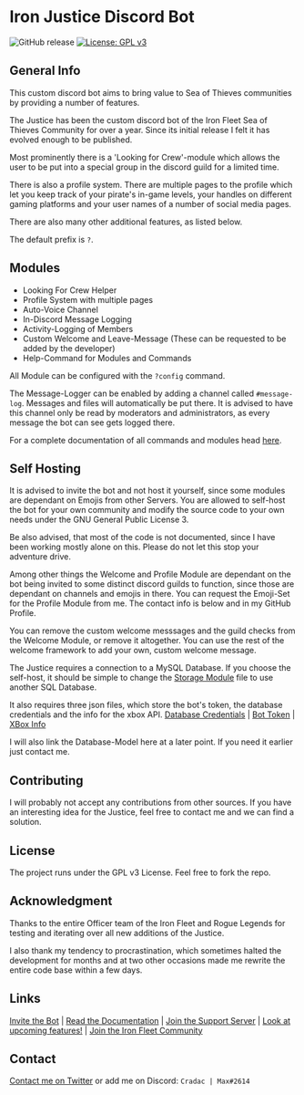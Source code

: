 # Iron Justice Discord Bot

![GitHub release](https://img.shields.io/github/release/Cradac/Iron-Justice.svg) [![License: GPL v3](https://img.shields.io/badge/License-GPLv3-blue.svg)](https://www.gnu.org/licenses/gpl-3.0)


## General Info

This custom discord bot aims to bring value to Sea of Thieves communities by providing a number of features.

The Justice has been the custom discord bot of the Iron Fleet Sea of Thieves Community for over a year. Since its initial release I felt it has evolved enough to be published.

Most prominently there is a 'Looking for Crew'-module which allows the user to be put into a special group in the discord guild for a limited time.

There is also a profile system. There are multiple pages to the profile which let you keep track of your pirate's in-game levels, your handles on different gaming platforms and your user names of a number of social media pages.

There are also many other additional features, as listed below.

The default prefix is `?`.

## Modules

* Looking For Crew Helper
* Profile System with multiple pages
* Auto-Voice Channel
* In-Discord Message Logging
* Activity-Logging of Members
* Custom Welcome and Leave-Message (These can be requested to be added by the developer)
* Help-Command for Modules and Commands

All Module can be configured with the `?config` command.

The Message-Logger can be enabled by adding a channel called `#message-log`. Messages and files will automatically be put there. It is advised to have this channel only be read by moderators and administrators, as every message the bot can see gets logged there.

For a complete documentation of all commands and modules head [here](https://gist.github.com/Cradac/4544f0cbe9456a637c0d3a85061bda78).

## Self Hosting

It is advised to invite the bot and not host it yourself, since some modules are dependant on Emojis from other Servers.
You are allowed to self-host the bot for your own community and modify the source code to your own needs under the GNU General Public License 3.

Be also advised, that most of the code is not documented, since I have been working mostly alone on this. Please do not let this stop your adventure drive.

Among other things the Welcome and Profile Module are dependant on the bot being invited to some distinct discord guilds to function, since those are dependant on channels and emojis in there.
You can request the Emoji-Set for the Profile Module from me. The contact info is below and in my GitHub Profile.

You can remove the custom welcome messsages and the guild checks from the Welcome Module, or remove it altogether.
You can use the rest of the welcome framework to add your own, custom welcome message.

The Justice requires a connection to a MySQL Database. If you choose the self-host, it should be simple to change the [Storage Module](utils/storage.py) file to use another SQL Database.

It also requires three json files, which store the bot's token, the database credentials and the info for the xbox API.
[Database Credentials](https://gist.github.com/Cradac/816e650fc45faf8e43218e7d69f63899) | [Bot Token](https://gist.github.com/Cradac/f8a7dfef507efaf8b2e57cd83d58e8f3) | [XBox Info](https://gist.github.com/Cradac/c521a80199657479c2c4ec7c43218344)

I will also link the Database-Model here at a later point. If you need it earlier just contact me.

## Contributing

I will probably not accept any contributions from other sources.
If you have an interesting idea for the Justice, feel free to contact me and we can find a solution.

## License

The project runs under the GPL v3 License. Feel free to fork the repo.

## Acknowledgment

Thanks to the entire Officer team of the Iron Fleet and Rogue Legends for testing and iterating over all new additions of the Justice.

I also thank my tendency to procrastination, which sometimes halted the development for months and at two other occasions made me rewrite the entire code base within a few days.

## Links
[Invite the Bot](https://discordapp.com/oauth2/authorize?client_id=442346885538250752&scope=bot&permissions=8) | [Read the Documentation](https://gist.github.com/Cradac/4544f0cbe9456a637c0d3a85061bda78) | [Join the Support Server](https://discord.gg/Pn3vXNd) | [Look at upcoming features!](https://trello.com/b/YHimqVIk) | [Join the Iron Fleet Community](https://discord.gg/yU3BVfW)

## Contact

[Contact me on Twitter](https://twitter.com/MFCradac) or add me on Discord: `Cradac | Max#2614`
